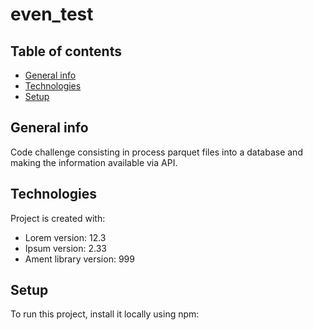 # even_test
## Table of contents
* [General info](#general-info)
* [Technologies](#technologies)
* [Setup](#setup)

## General info
Code challenge consisting in process parquet files into a database and making the information available via API.
	
## Technologies
Project is created with:
* Lorem version: 12.3
* Ipsum version: 2.33
* Ament library version: 999
	
## Setup
To run this project, install it locally using npm:
